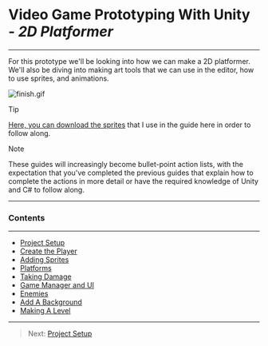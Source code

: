 # Video Game Prototyping With Unity - _2D Platformer_
***
For this prototype we'll be looking into how we can make a 2D platformer. We'll also be diving into making art tools
that we can use in the editor, how to use sprites, and animations.

![finish.gif](09_Level%2Ffinish.gif)

>[!TIP]
> [Here, you can download the sprites](https://github.com/sidneychurch/Unity-VGP-2DPlatformer/raw/refs/heads/main/VGP-platformer-sprites.zip) that I use in the guide here in order to follow along.

>[!NOTE]
>These guides will increasingly become bullet-point action lists, with the expectation that you've completed the previous
>guides that explain how to complete the actions in more detail or have the required knowledge of Unity and C# to follow along.

***
### Contents
***
* [Project Setup](/01_Setup/SETUP.md)
* [Create the Player](/02_Player/PLAYER.md)
* [Adding Sprites](/03_Sprites/SPRITES.md)
* [Platforms](04_Platforms/PLATFORMS.md)
* [Taking Damage](05_Damage%2FDAMAGE.md)
* [Game Manager and UI](06_Manager%2FGMUI.md)
* [Enemies](07_Enemies%2FENEMIES.md)
* [Add A Background](08_Background%2FBG.md)
* [Making A Level](09_Level%2FLEVEL.md)


---
>Next: [Project Setup](/01_Setup/SETUP.md)
